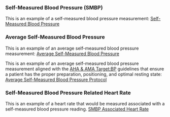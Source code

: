 ### Self-Measured Blood Pressure (SMBP)

This is an example of a self-measured blood pressure measurement:
[Self-Measured Blood Pressure](Observation-SelfMeasuredBloodPressure-example.html)

### Average Self-Measured Blood Pressure

This is an example of an average self-measured blood pressure measurement:
[Average Self-Measured Blood Pressure](Observation-AverageSMBP-example.html)

This is an example of an average self-measured blood pressure measurement aligned with the [AHA & AMA Target:BP](https://targetbp.org/wp-content/uploads/2017/07/How-to-measure-your-blood-pressure_patient.pdf) guidelines that ensure a patient has the proper preparation, positioning, and optimal resting state: 
[Average Self-Measured Blood Pressure Protocol](Observation-AverageSMBP-Protocol-example.html)

### Self-Measured Blood Pressure Related Heart Rate

This is an example of a heart rate that would be measured associated with a self-measured blood pressure reading.
[SMBP Associated Heart Rate](Observation-SMBP-Associated-HeartRate-example.html)
